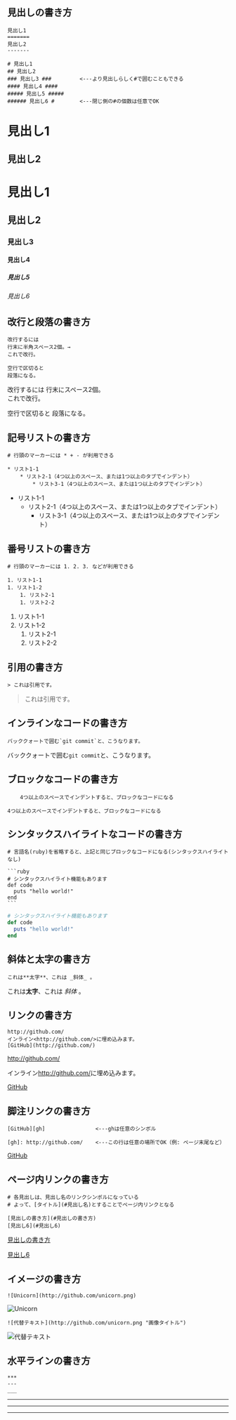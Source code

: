 見出しの書き方
--------------
    見出し1
    =======
    見出し2
    -------
    
    # 見出し1
    ## 見出し2
    ### 見出し3 ###         <---より見出しらしく#で囲むこともできる
    #### 見出し4 ####
    ##### 見出し5 #####
    ###### 見出し6 #        <---閉じ側の#の個数は任意でOK

見出し1
=======
見出し2
-------

# 見出し1
## 見出し2
### 見出し3 ###
#### 見出し4 ####
##### 見出し5 #####
###### 見出し6 #


改行と段落の書き方
------------------
    改行するには
    行末に半角スペース2個。→  
    これで改行。
    
    空行で区切ると
    段落になる。

改行するには
行末にスペース2個。  
これで改行。

空行で区切ると
段落になる。


記号リストの書き方
------------------
    # 行頭のマーカーには * + - が利用できる
    
    * リスト1-1
        * リスト2-1（4つ以上のスペース、または1つ以上のタブでインデント）
            * リスト3-1（4つ以上のスペース、または1つ以上のタブでインデント）

* リスト1-1
   * リスト2-1（4つ以上のスペース、または1つ以上のタブでインデント）
      * リスト3-1（4つ以上のスペース、または1つ以上のタブでインデント）


番号リストの書き方
------------------
    # 行頭のマーカーには 1. 2. 3. などが利用できる
    
    1. リスト1-1
    1. リスト1-2
        1. リスト2-1
        1. リスト2-2

1. リスト1-1
1. リスト1-2
   1. リスト2-1
   1. リスト2-2


引用の書き方
------------
    > これは引用です。

> これは引用です。


インラインなコードの書き方
--------------------------
    バッククォートで囲む`git commit`と、こうなります。

バッククォートで囲む`git commit`と、こうなります。


ブロックなコードの書き方
------------------------
```
    4つ以上のスペースでインデントすると、ブロックなコードになる
```

    4つ以上のスペースでインデントすると、ブロックなコードになる


シンタックスハイライトなコードの書き方
--------------------------------------
    # 言語名(ruby)を省略すると、上記と同じブロックなコードになる(シンタックスハイライトなし)
    
    ```ruby
    # シンタックスハイライト機能もあります
    def code
      puts "hello world!"
    end
    ```

```ruby
# シンタックスハイライト機能もあります
def code
  puts "hello world!"
end
```


斜体と太字の書き方
------------------
    これは**太字**、これは _斜体_ 。

これは**太字**、これは _斜体_ 。


リンクの書き方
--------------
    http://github.com/
    インライン<http://github.com/>に埋め込みます。
    [GitHub](http://github.com/)

http://github.com/

インライン<http://github.com/>に埋め込みます。

[GitHub](http://github.com/)


脚注リンクの書き方
------------------
    [GitHub][gh]                <---ghは任意のシンボル

    [gh]: http://github.com/    <---この行は任意の場所でOK（例: ページ末尾など）

[GitHub][gh]

[gh]: http://github.com/


ページ内リンクの書き方
----------------------
    # 各見出しは、見出し名のリンクシンボルになっている
    # よって、[タイトル](#見出し名)とすることでページ内リンクとなる
    
    [見出しの書き方](#見出しの書き方)
    [見出し6](#見出し6)

[見出しの書き方](#見出しの書き方)

[見出し6](#見出し6)


イメージの書き方
----------------
    ![Unicorn](http://github.com/unicorn.png)

![Unicorn](http://github.com/unicorn.png)

    ![代替テキスト](http://github.com/unicorn.png "画像タイトル")

![代替テキスト](http://github.com/unicorn.png "画像タイトル")


水平ラインの書き方
------------------
    ***
    ---
    ___

***

---

___
